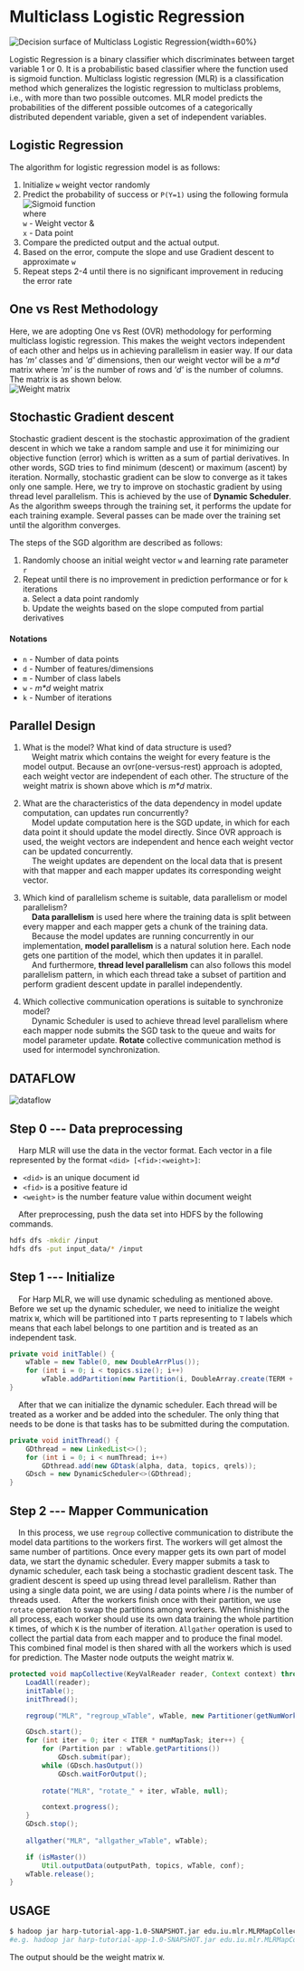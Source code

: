 # Multiclass Logistic Regression

![Decision surface of Multiclass Logistic Regression](/img/4-3-1.png){width=60%}

Logistic Regression is a binary classifier which discriminates between target variable 1 or 0. It is a probabilistic based classifier where the function used is sigmoid function. Multiclass logistic regression (MLR) is a classification method which generalizes the logistic regression to multiclass problems, i.e., with more than two possible outcomes. MLR model predicts the probabilities of the different possible outcomes of a categorically distributed dependent variable, given a set of independent variables.

## Logistic Regression
The algorithm for logistic regression model is as follows:  
1. Initialize `w` weight vector randomly  
2. Predict the probability of success or `P(Y=1)` using the following formula  
![Sigmoid function](/img/4-3-3.png)  
where  
`w` - Weight vector  &  
`x` - Data point  
3. Compare the predicted output and the actual output.  
4. Based on the error, compute the slope and use Gradient descent to approximate `w`  
5. Repeat steps 2-4 until there is no significant improvement in reducing the error rate  

## One vs Rest Methodology
Here, we are adopting One vs Rest (OVR) methodology for performing multiclass logistic regression. This makes the weight vectors independent of each other and helps us in achieving parallelism in easier way. If our data has *'m'* classes and *'d'* dimensions, then our weight vector will be a *m\*d* matrix where *'m'* is the number of rows and *'d'* is the number of columns. The matrix is as shown below.  
![Weight matrix](/img/4-3-4.png)

## Stochastic Gradient descent
Stochastic gradient descent is the stochastic approximation of the gradient descent in which we take a random sample and use it for minimizing our objective function (error) which is written as a sum of partial derivatives. In other words, SGD tries to find minimum (descent) or maximum (ascent) by iteration. Normally, stochastic gradient can be slow to converge as it takes only one sample. Here, we try to improve on stochastic gradient by using thread level parallelism. This is achieved by the use of **Dynamic Scheduler**. As the algorithm sweeps through the training set, it performs the update for each training example. Several passes can be made over the training set until the algorithm converges.  

The steps of the SGD algorithm are described as follows:  
1. Randomly choose an initial weight vector `w` and learning rate parameter `r`   
2. Repeat until there is no improvement in prediction performance or for `k` iterations   
	a. Select a data point randomly  
    b. Update the weights based on the slope computed from partial derivatives  

#### Notations
* `n` - Number of data points
* `d` - Number of features/dimensions
* `m` - Number of class labels
* `w` - *m\*d* weight matrix
* `k` - Number of iterations

## Parallel Design
1. What is the model? What kind of data structure is used?  
&nbsp;&nbsp;&nbsp;&nbsp;Weight matrix which contains the weight for every feature is the model output. Because an ovr(one-versus-rest) approach is adopted, each weight vector are independent of each other. The structure of the weight matrix is shown above which is *m\*d* matrix.  


2. What are the characteristics of the data dependency in model update computation, can updates run concurrently?  
&nbsp;&nbsp;&nbsp;&nbsp;Model update computation here is the SGD update, in which for each data point it should update the model directly. Since OVR approach is used, the weight vectors are independent and hence each weight vector can be updated concurrently.  
&nbsp;&nbsp;&nbsp;&nbsp;The weight updates are dependent on the local data that is present with that mapper and each mapper updates its corresponding weight vector.  


3. Which kind of parallelism scheme is suitable, data parallelism or model parallelism?  
&nbsp;&nbsp;&nbsp;&nbsp;**Data parallelism** is used here where the training data is split between every mapper and each mapper gets a chunk of the training data.  
&nbsp;&nbsp;&nbsp;&nbsp;Because the model updates are running concurrently in our implementation, **model parallelism** is a natural solution here. Each node gets one partition of the model, which then updates it in parallel.  
&nbsp;&nbsp;&nbsp;&nbsp;And furthermore, **thread level parallelism** can also follows this model parallelism pattern, in which each thread take a subset of partition and perform gradient descent update in parallel independently.


4. Which collective communication operations is suitable to synchronize model?  
&nbsp;&nbsp;&nbsp;&nbsp;Dynamic Scheduler is used to achieve thread level parallelism where each mapper node submits the SGD task to the queue and waits for model parameter update. **Rotate** collective communication method is used for intermodel synchronization.  

## DATAFLOW

![dataflow](/img/4-3-2.png)

## Step 0 --- Data preprocessing

&nbsp;&nbsp;&nbsp;&nbsp;Harp MLR will use the data in the vector format. Each vector in a file represented by the format `<did> [<fid>:<weight>]`:

* `<did>` is an unique document id
* `<fid>` is a positive feature id
* `<weight>` is the number feature value within document weight

&nbsp;&nbsp;&nbsp;&nbsp;After preprocessing, push the data set into HDFS by the following commands.
```bash
hdfs dfs -mkdir /input  
hdfs dfs -put input_data/* /input
```

## Step 1 --- Initialize

&nbsp;&nbsp;&nbsp;&nbsp;For Harp MLR, we will use dynamic scheduling as mentioned above. Before we set up the dynamic scheduler, we need to initialize the weight matrix `W`, which will be partitioned into `T` parts representing to `T` labels which means that each label belongs to one partition and is treated as an independent task.
```Java
private void initTable() {
    wTable = new Table(0, new DoubleArrPlus());
    for (int i = 0; i < topics.size(); i++)
        wTable.addPartition(new Partition(i, DoubleArray.create(TERM + 1, false)));
}
```

&nbsp;&nbsp;&nbsp;&nbsp;After that we can initialize the dynamic scheduler. Each thread will be treated as a worker and be added into the scheduler. The only thing that needs to be done is that tasks has to be submitted during the computation.
```Java
private void initThread() {
    GDthread = new LinkedList<>();
    for (int i = 0; i < numThread; i++)
        GDthread.add(new GDtask(alpha, data, topics, qrels));
    GDsch = new DynamicScheduler<>(GDthread);
}
```

## Step 2 --- Mapper Communication
&nbsp;&nbsp;&nbsp;&nbsp;In this process, we use `regroup` collective communication to distribute the model data partitions to the workers first. The workers will get almost the same number of partitions. Once every mapper gets its own part of model data, we start the dynamic scheduler. Every mapper submits a task to dynamic scheduler, each task being a stochastic gradient descent task. The gradient descent is speed up using thread level parallelism. Rather than using a single data point, we are using *l* data points where *l* is the number of threads used.
&nbsp;&nbsp;&nbsp;&nbsp;After the workers finish once with their partition, we use `rotate` operation to swap the partitions among workers. When finishing the all process, each worker should use its own data training the whole partition `K` times, of which `K` is the number of iteration. `Allgather` operation is used to collect the partial data from each mapper and to produce the final model. This combined final model is then shared with all the workers which is used for prediction. The Master node outputs the weight matrix `W`.

```Java
protected void mapCollective(KeyValReader reader, Context context) throws IOException, InterruptedException {
    LoadAll(reader);
    initTable();
    initThread();

    regroup("MLR", "regroup_wTable", wTable, new Partitioner(getNumWorkers()));

    GDsch.start();        
    for (int iter = 0; iter < ITER * numMapTask; iter++) {
        for (Partition par : wTable.getPartitions())
            GDsch.submit(par);
        while (GDsch.hasOutput())
            GDsch.waitForOutput();
            
        rotate("MLR", "rotate_" + iter, wTable, null);

        context.progress();
    }
    GDsch.stop();
        
    allgather("MLR", "allgather_wTable", wTable);

    if (isMaster())
        Util.outputData(outputPath, topics, wTable, conf);
    wTable.release();
}
```

## USAGE

```bash
$ hadoop jar harp-tutorial-app-1.0-SNAPSHOT.jar edu.iu.mlr.MLRMapCollective [alpha] [number of iteration] [number of features] [number of workers] [number of threads] [topic file path] [qrel file path] [input path in HDFS] [output path in HDFS]
#e.g. hadoop jar harp-tutorial-app-1.0-SNAPSHOT.jar edu.iu.mlr.MLRMapCollective 1.0 100 47236 2 16 /rcv1v2/rcv1.topics.txt /rcv1v2/rcv1-v2.topics.qrels /input /output
```

The output should be the weight matrix `W`.
